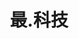 ---
description: 赶上科技的八卦潮流。
layout: post
results:
- primaryGenreName: News
  version: '1.0'
  genreIds:
  - '6009'
  formattedPrice: 免费
  artworkUrl60: http://is3.mzstatic.com/image/thumb/Purple62/v4/12/10/50/12105038-0517-a0cb-1ad3-f085352f9c57/source/60x60bb.jpg
  minimumOsVersion: '8.2'
  appletvScreenshotUrls: &a []
  sellerName: HeNanZhengzhou HeNan
  supportedDevices:
  - iPad2Wifi
  - iPad23G
  - iPhone4S
  - iPadThirdGen
  - iPadThirdGen4G
  - iPhone5
  - iPodTouchFifthGen
  - iPadFourthGen
  - iPadFourthGen4G
  - iPadMini
  - iPadMini4G
  - iPhone5c
  - iPhone5s
  - iPhone6
  - iPhone6Plus
  - iPodTouchSixthGen
  genres:
  - 新闻
  currentVersionReleaseDate: '2016-09-22T00:51:31Z'
  trackName: 最.科技
  isVppDeviceBasedLicensingEnabled: true
  description: 盘点科技圈的最新信息,分享最好玩的黑科技。
  price: 0
  trackId: 1154503227
  releaseDate: '2016-09-22T00:51:31Z'
  advisories:
  - 偶尔/轻微的亵渎或低俗幽默
  screenshotUrls:
  - http://a2.mzstatic.com/us/r30/Purple62/v4/24/8e/d5/248ed550-f554-a2b7-18b8-fb54aad826a2/screen696x696.jpeg
  - http://a5.mzstatic.com/us/r30/Purple71/v4/d6/2c/1f/d62c1f06-25cc-32ee-9e60-8e4560d9de32/screen696x696.jpeg
  - http://a3.mzstatic.com/us/r30/Purple71/v4/06/b4/9a/06b49af1-2a3a-c8d8-82ab-6e3619a4bc75/screen696x696.jpeg
  - http://a5.mzstatic.com/us/r30/Purple62/v4/d8/4d/e5/d84de5ae-ca8f-34ea-a918-1d7a16f86a1c/screen696x696.jpeg
  - http://a1.mzstatic.com/us/r30/Purple71/v4/2f/0f/d4/2f0fd447-33d4-dead-b1bb-b84d127caea3/screen696x696.jpeg
  artistViewUrl: https://itunes.apple.com/cn/developer/henanzhengzhou-henan/id1141819441?uo=4
  primaryGenreId: 6009
  kind: software
  fileSizeBytes: '19947520'
  bundleId: com.besttechnology.www
  trackContentRating: 9+
  trackCensoredName: 最.科技
  contentAdvisoryRating: 9+
  isGameCenterEnabled: false
  artistName: HeNanZhengzhou HeNan
  languageCodesISO2A:
  - EN
  - ZH
  features: *a
  wrapperType: software
  artworkUrl512: http://is3.mzstatic.com/image/thumb/Purple62/v4/12/10/50/12105038-0517-a0cb-1ad3-f085352f9c57/source/512x512bb.jpg
  artworkUrl100: http://is3.mzstatic.com/image/thumb/Purple62/v4/12/10/50/12105038-0517-a0cb-1ad3-f085352f9c57/source/100x100bb.jpg
  trackViewUrl: https://geo.itunes.apple.com/cn/app/zui.-ke-ji/id1154503227?mt=8&uo=4
  artistId: 1141819441
  currency: CNY
  ipadScreenshotUrls: *a
category: 新闻
tags: tag1
resultCount: 1
title: 最.科技

---